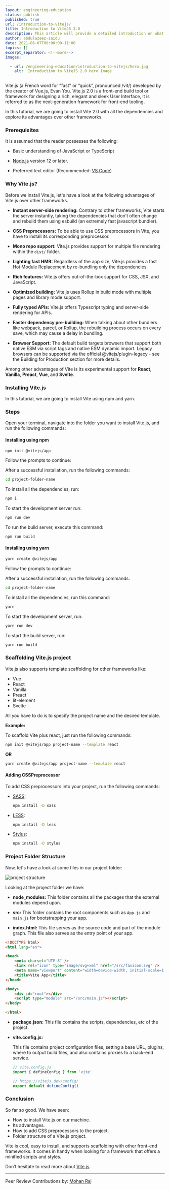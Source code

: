 ```yaml
---
layout: engineering-education
status: publish
published: true
url: /introduction-to-vitejs/
title: Introduction to ViteJS 2.0
description: This article will provide a detailed introduction on what Vite.js is and how it's superior over other frameworks. It also provides the reader a detailed guide on how to set it up.
author: abdulazeez-saidu
date: 2021-06-07T00:00:00-11:00
topics: []
excerpt_separator: <!--more-->
images:

  - url: /engineering-education/introduction-to-vitejs/hero.jpg
    alt:  Introduction to ViteJS 2.0 Hero Image
---
```


Vite.js (a French word for "fast" or “quick”, pronounced /vit/) developed by the creator of Vue.js, Evan You. Vite.js 2.0 is a front-end build tool or framework for designing a rich, elegant and sleek User Interface, it is referred to as the next-generation framework for front-end tooling.
<!--more-->

In this tutorial, we are going to install Vite 2.0 with all the dependencies and explore its advantages over other frameworks.

### Prerequisites

It is assumed that the reader possesses the following:

- Basic understanding of JavaScript or TypeScript

- [Node.js](www.nodejs.org) version 12 or later.

- Preferred text editor (Recommended: [VS Code](code.visualstudio.com))

### Why Vite.js?

Before we install Vite.js, let's have a look at the following advantages of Vite.js over other frameworks.

- **Instant server-side rendering:** Contrary to other frameworks, Vite starts the server instantly, taking the dependencies that don't often change and rebuild them using esbuild (an extremely fast javascript bundler).

- **CSS Preprocessors:** To be able to use CSS preprocessors in Vite, you have to install its corresponding preprocessor.

- **Mono repo support:** Vite.js provides support for multiple file rendering within the `dist/` folder.

- **Lighting fast HMR:** Regardless of the app size, Vite.js provides a fast Hot Module Replacement by re-bundling only the dependencies.

- **Rich features:** Vite.js offers out-of-the-box support for CSS, JSX, and JavaScript.

- **Optimized building:** Vite.js uses Rollup in build mode with multiple pages and library mode support.

- **Fully typed APIs:** Vite.js offers Typescript typing and server-side rendering for APIs.

- **Faster dependency pre-building:** When talking about other bundlers like webpack, parcel, or Rollup, the rebuilding process occurs on every save, which may cause a delay in bundling.

- **Browser Support:** The default build targets browsers that support both native ESM via script tags and native ESM dynamic import. Legacy browsers can be supported via the official @vitejs/plugin-legacy - see the Building for Production section for more details.

Among other advantages of Vite is its experimental support for **React**, **Vanilla**, **Preact**, **Vue**, and **Svelte**.

### Installing Vite.js

In this tutorial, we are going to install Vite using npm and yarn.

### Steps

Open your terminal, navigate into the folder you want to install Vite.js, and run the following commands:

#### Installing using npm

```bash
npm init @vitejs/app
```

Follow the prompts to continue:

After a successful installation, run the following commands:

```bash
cd project-folder-name
```

To install all the dependencies, run:

```bash
npm i
```

To start the development server run:

```bash
npm run dev
```

To run the build server, execute this command:

```bash
npm run build
```

#### Installing using yarn

```bash
yarn create @vitejs/app
```

Follow the prompts to continue:

After a successful installation, run the following commands:

```bash
cd project-folder-name
```

To install all the dependencies, run this command:

```bash
yarn
```

To start the development server, run:

```bash
yarn run dev
```

To start the build server, run:

```bash
yarn run build
```

### Scaffolding Vite.js project

Vite.js also supports template scaffolding for other frameworks like:

- Vue
- React
- Vanilla
- Preact
- lit-element
- Svelte

All you have to do is to specify the project name and the desired template.

**Example:**

To scaffold Vite plus react, just run the following commands:

```bash
npm init @vitejs/app project-name --template react
```

**OR**

```bash
yarn create @vitejs/app project-name --template react
```

#### Adding CSSPreprocessor
To add CSS preprocessors into your project, run the following commands:

- [SASS](https://sass-lang.com/):

  ```bash
  npm install -D sass
  ```
 
- [LESS](https://lesscss.org/):

  ```bash
  npm install -D less
  ```
  
- [Stylus](https://stylus-lang.com/):
 
  ```bash
  npm install -D stylus
  ```

### Project Folder Structure

Now, let's have a look at some files in our project folder:

![project structure](/introduction-to-vitejs/folder-structure.png)

Looking at the project folder we have:

- **node_modules:** This folder contains all the packages that the external modules depend upon.

- **src:** This folder contains the root components such as `App.js` and `main.js` for bootstrapping your app.

- **index.html:** This file serves as the source code and part of the module graph. This file also serves as the entry point of your app.

```HTML
<!DOCTYPE html>
<html lang="en">

<head>
    <meta charset="UTF-8" />
    <link rel="icon" type="image/svg+xml" href="/src/favicon.svg" />
    <meta name="viewport" content="width=device-width, initial-scale=1.0" />
    <title>Vite App</title>
</head>

<body>
    <div id="root"></div>
    <script type="module" src="/src/main.js"></script>
</body>

</html>
```

- **package.json:** This file contains the scripts, dependencies, etc of the project.

- **vite.config.js:** 

  This file contains project configuration files, setting a base URL, plugins, where to output build files, and also contains proxies to a back-end service.

  ```JavaScript
  // vite,config.js
  import { defineConfig } from 'vite'

  // https://vitejs.dev/config/
  export default defineConfig()
  ```

### Conclusion

So far so good. We have seen:

- How to install Vite.js on our machine.
- Its advantages.
- How to add CSS preprocessors to the project.
- Folder structure of a Vite.js project.

Vite is cool, easy to install, and supports scaffolding with other front-end frameworks. It comes in handy when looking for a framework that offers a minified scripts and styles.

Don’t hesitate to read more about [Vite.js](https://www.vitejs.dev).

---
Peer Review Contributions by: [Mohan Raj](/engineering-education/authors/mohan-raj/)
